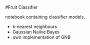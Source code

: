 #Fruit Classifier

notebook containing classifier models. 

- k-nearest neighbours
- Gaussian Naiive Bayes
- own implementation of GNB
